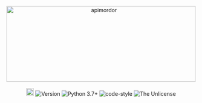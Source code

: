 <p align="center">
  <a href="http://mordor.ratmir.fun/docs/"><img alt="apimordor" src="http://mordor.ratmir.fun/docs/logo1.png" width="500" height="200" /></a>
  <br><br>
  <a href="http://mordor.ratmir.fun/docs/index.html"><img height="20" alt="apimordor documentation" src="https://img.shields.io/badge/docs-ratmir.fun-%20"></a>
  <img alt="Version" src="https://img.shields.io/badge/version-beta-blue" />
  <img alt="Python 3.7+" src="https://img.shields.io/badge/Python-3.7+-%23FFD242" />
  <img alt="code-style" src="https://img.shields.io/badge/code--style-black-%23000000" />
  <img alt="The Unlicense" src="https://img.shields.io/badge/license-The%20Unlicense-blue" />
</p>
